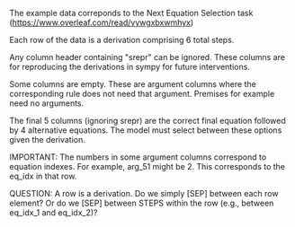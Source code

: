 The example data correponds to the Next Equation Selection task (https://www.overleaf.com/read/vywgxbxwmhyx)

Each row of the data is a derivation comprising 6 total steps.

Any column header containing "srepr" can be ignored. These columns are for reproducing the derivations in sympy for future interventions.

Some columns are empty. These are argument columns where the corresponding rule does not need that argument. Premises for example need no arguments.

The final 5 columns (ignoring srepr) are the correct final equation followed by 4 alternative equations. The model must select between these options given the derivation.

IMPORTANT: The numbers in some argument columns correspond to equation indexes. For example, arg_51 might be 2. This corresponds to the eq_idx in that row.

QUESTION: A row is a derivation. Do we simply [SEP] between each row element? Or do we [SEP] between STEPS within the row (e.g., between eq_idx_1 and eq_idx_2)?
